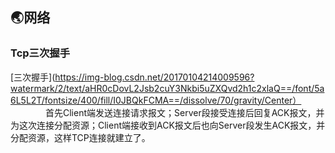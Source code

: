 ## 🌏网络

### Tcp三次握手
[三次握手](https://img-blog.csdn.net/20170104214009596?watermark/2/text/aHR0cDovL2Jsb2cuY3Nkbi5uZXQvd2h1c2xlaQ==/font/5a6L5L2T/fontsize/400/fill/I0JBQkFCMA==/dissolve/70/gravity/Center）
&emsp;&emsp;&emsp;&emsp;首先Client端发送连接请求报文；Server段接受连接后回复ACK报文，并为这次连接分配资源；Client端接收到ACK报文后也向Server段发生ACK报文，并分配资源，这样TCP连接就建立了。

